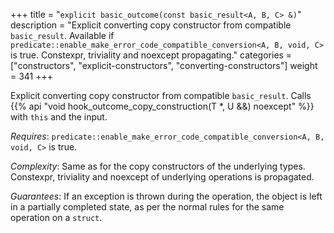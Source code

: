 +++
title = "`explicit basic_outcome(const basic_result<A, B, C> &)`"
description = "Explicit converting copy constructor from compatible `basic_result`. Available if `predicate::enable_make_error_code_compatible_conversion<A, B, void, C>` is true. Constexpr, triviality and noexcept propagating."
categories = ["constructors", "explicit-constructors", "converting-constructors"]
weight = 341
+++

Explicit converting copy constructor from compatible `basic_result`. Calls {{% api "void hook_outcome_copy_construction(T *, U &&) noexcept" %}} with `this` and the input.

*Requires*: `predicate::enable_make_error_code_compatible_conversion<A, B, void, C>` is true.

*Complexity*: Same as for the copy constructors of the underlying types. Constexpr, triviality and noexcept of underlying operations is propagated.

*Guarantees*: If an exception is thrown during the operation, the object is left in a partially completed state, as per the normal rules for the same operation on a `struct`.
